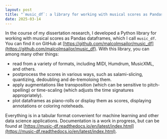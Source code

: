 ```yaml
---
layout: post
title: "`music_df`: a library for working with musical scores as Pandas dataframes"
date: 2025-03-14
---
```


In the course of my dissertation research, I developed a Python library for working with musical scores as Pandas dataframes, which I call `music_df`. You can find it on GitHub at [https://github.com/malcolmsailor/music_df](https://github.com/malcolmsailor/music_df). With this library, you can among many other things:

- read from a variety of formats, including MIDI, Humdrum, MusicXML, and others.
- postprocess the scores in various ways, such as salami-slicing, quantizing, dedoubling and de-tremoloing them.
- apply augmentations like transposition (which can be sensitive to pitch-spelling) or time-scaling (which adjusts the time signatures appropriately).
- plot dataframes as piano-rolls or display them as scores, displaying annotations or coloring noteheads.

Everything is in a tabular format convenient for machine learning and other data science applications. Documentation is a work in progress, but can be found at [https://music-df.readthedocs.io/en/latest/index.html](https://music-df.readthedocs.io/en/latest/index.html).
